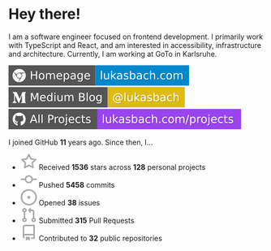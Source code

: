 # Hey there!

I am a software engineer focused on frontend development. I primarily work with TypeScript and React, and am interested in accessibility, infrastructure and architecture. Currently, I am working at GoTo in Karlsruhe.

[![Homepage](./icons/homepage.svg)](https://lukasbach.com)
[![Medium Blog](./icons/medium.svg)](https://medium.com/@lukasbach)
[![My Projects](./icons/projects.svg)](https://lukasbach.com/projects)

I joined GitHub **11** years ago. Since then, I...

- ![](./icons/star.svg) Received **1536** stars across **128** personal projects
- ![](./icons/commit.svg) Pushed **5458** commits
- ![](./icons/issues.svg) Opened **38** issues
- ![](./icons/pr.svg) Submitted **315** Pull Requests
- ![](./icons/repo.svg) Contributed to **32** public repositories
